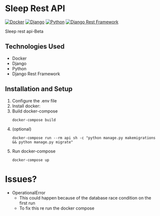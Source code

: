 # Sleep Rest API

[![Docker](https://img.shields.io/badge/docker-blue?logo=docker)](https://www.docker.com/)
[![Django](https://img.shields.io/badge/django-blue?logo=django)](https://www.djangoproject.com/)
[![Python](https://img.shields.io/badge/python-blue?logo=python)](https://www.python.org/)
[![Django Rest Framework](https://img.shields.io/badge/django%20rest%20framework-blue)](https://www.django-rest-framework.org/)


Sleep rest api-Beta

## Technologies Used

- Docker
- Django
- Python
- Django Rest Framework

## Installation and Setup

1. Configure the .env file
2. Install docker:
3. Build docker-compose
   ```shell
   docker-compose build
3. (optional)
    ```
    docker-compose run --rm api sh -c "python manage.py makemigrations && python manage.py migrate"
4. Run docker-compose
    ```shell
    docker-compose up

# Issues?
- OperationalError
    - This could happen because of the database race condition on the first run
    - To fix this re run the docker compose
